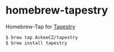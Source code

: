 
# homebrew-tapestry

Homebrew-Tap for [Tapestry](https://github.com/AckeeCZ/tapestry)

```bash
$ brew tap AckeeCZ/tapestry
$ brew install tapestry
```


